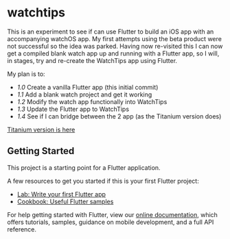 # watchtips

This is an experiment to see if  can use Flutter to build an iOS app with an accompanying watchOS app. My first attempts using the beta product were not successful so the idea was parked.
Having now re-visited this I can now get a compiled blank watch app up and running with a Flutter app, so I will, in stages, try and re-create the WatchTips app using Flutter.

My plan is to:

- *1.0* Create a vanilla Flutter app (this initial commit)
- *1.1* Add a blank watch project and get it working
- *1.2* Modify the watch app functionally into WatchTips
- *1.3* Update the Flutter app to WatchTips
- *1.4* See if I can bridge between the 2 app (as the Titanium version does)


[Titanium version is here](https://github.com/magnatronus/Watch-Tips)

## Getting Started

This project is a starting point for a Flutter application.

A few resources to get you started if this is your first Flutter project:

- [Lab: Write your first Flutter app](https://flutter.io/docs/get-started/codelab)
- [Cookbook: Useful Flutter samples](https://flutter.io/docs/cookbook)

For help getting started with Flutter, view our 
[online documentation](https://flutter.io/docs), which offers tutorials, 
samples, guidance on mobile development, and a full API reference.
